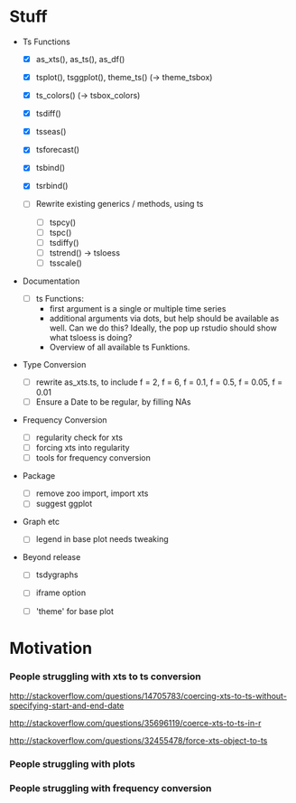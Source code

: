 # Stuff

- Ts Functions

  - [X] as_xts(), as_ts(), as_df()
  - [X] tsplot(), tsggplot(), theme_ts() (-> theme_tsbox)
  - [X] ts_colors() (-> tsbox_colors)
  
  - [X] tsdiff()
  - [X] tsseas()
  - [X] tsforecast()
  - [X] tsbind()
  - [X] tsrbind()

  - [ ] Rewrite existing generics / methods, using ts
  
    - [ ] tspcy()
    - [ ] tspc()
    - [ ] tsdiffy()
    - [ ] tstrend() -> tsloess
    - [ ] tsscale()

- Documentation

  - [ ] ts Functions:
    - first argument is a single or multiple time series
    - additional arguments via dots, but help should be available as well. 
      Can we do this? Ideally, the pop up rstudio should show what tsloess is doing?
    - Overview of all available ts Funktions.

- Type Conversion
  
  - [ ] rewrite as_xts.ts, to include f = 2, f = 6, f = 0.1, f = 0.5, f = 0.05, f = 0.01
  - [ ] Ensure a Date to be regular, by filling NAs 

- Frequency Conversion

  - [ ] regularity check for xts
  - [ ] forcing xts into regularity
  - [ ] tools for frequency conversion

- Package

  - [ ] remove zoo import, import xts
  - [ ] suggest ggplot

- Graph etc

  - [ ] legend in base plot needs tweaking

- Beyond release

  - [ ] tsdygraphs
  - [ ] iframe option
  - [ ] 'theme' for base plot


# Motivation

### People struggling with xts to ts conversion

http://stackoverflow.com/questions/14705783/coercing-xts-to-ts-without-specifying-start-and-end-date

http://stackoverflow.com/questions/35696119/coerce-xts-to-ts-in-r

http://stackoverflow.com/questions/32455478/force-xts-object-to-ts


### People struggling with plots




### People struggling with frequency conversion

